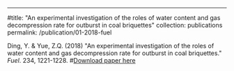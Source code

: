 ---
#title: "An experimental investigation of the roles of water content and gas decompression rate for outburst in coal briquettes"
collection: publications
permalink: /publication/01-2018-fuel

Ding, Y. & Yue, Z.Q. (2018) "An experimental investigation of the roles of water content and gas decompression rate for outburst in coal briquettes." <i>Fuel</i>. 234, 1221-1228.
#[Download paper here](http://academicpages.github.io/files/paper1.pdf)